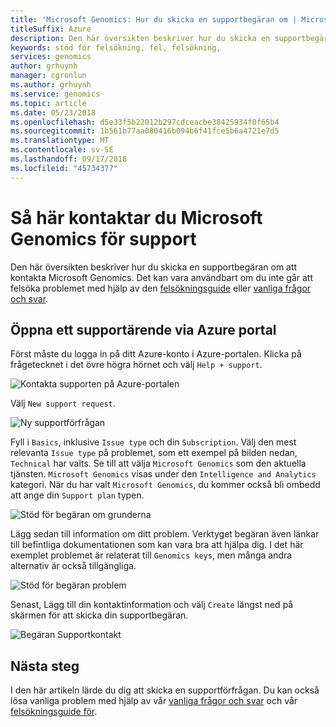 ```yaml
---
title: 'Microsoft Genomics: Hur du skicka en supportbegäran om | Microsoft Docs'
titleSuffix: Azure
description: Den här översikten beskriver hur du skicka en supportbegäran om att kontakta Microsoft Genomics. Detta kan vara användbart om det inte går att felsöka problemet med hjälp av felsökningsguiden eller vanliga frågor.
keywords: stöd för felsökning, fel, felsökning,
services: genomics
author: grhuynh
manager: cgronlun
ms.author: grhuynh
ms.service: genomics
ms.topic: article
ms.date: 05/23/2018
ms.openlocfilehash: d5e33f5b22012b297cdceacbe38425934f0f65b4
ms.sourcegitcommit: 1b561b77aa080416b094b6f41fce5b6a4721e7d5
ms.translationtype: MT
ms.contentlocale: sv-SE
ms.lasthandoff: 09/17/2018
ms.locfileid: "45734377"
---
```

# <a name="how-to-contact-microsoft-genomics-for-support"></a>Så här kontaktar du Microsoft Genomics för support
Den här översikten beskriver hur du skicka en supportbegäran om att kontakta Microsoft Genomics. Det kan vara användbart om du inte går att felsöka problemet med hjälp av den [felsökningsguide](troubleshooting-guide-genomics.md) eller [vanliga frågor och svar](frequently-asked-questions-genomics.md). 


## <a name="file-a-support-ticket-through-the-azure-portal"></a>Öppna ett supportärende via Azure portal
Först måste du logga in på ditt Azure-konto i Azure-portalen. Klicka på frågetecknet i det övre högra hörnet och välj `Help + support`.

![Kontakta supporten på Azure-portalen](./media/file-support-ticket/genomics-contact-support.png "kontakta supporten på Azure portal") 



Välj `New support request`. 

![Ny supportförfrågan](./media/file-support-ticket/new-support-request.png "ny supportbegäran") 

Fyll i `Basics`, inklusive `Issue type` och din `Subscription`. Välj den mest relevanta `Issue type` på problemet, som ett exempel på bilden nedan, `Technical` har valts. Se till att välja `Microsoft Genomics` som den aktuella tjänsten.  `Microsoft Genomics` visas under den `Intelligence and Analytics` kategori.   När du har valt `Microsoft Genomics`, du kommer också bli ombedd att ange din `Support plan` typen.

![Stöd för begäran om grunderna](./media/file-support-ticket/support-request-basics.png "Support begäran grunderna")


Lägg sedan till information om ditt problem. Verktyget begäran även länkar till befintliga dokumentationen som kan vara bra att hjälpa dig. I det här exemplet problemet är relaterat till `Genomics keys`, men många andra alternativ är också tillgängliga.

![Stöd för begäran problem](./media/file-support-ticket/support-request-problem.png "Support begäran problem")

Senast, Lägg till din kontaktinformation och välj `Create` längst ned på skärmen för att skicka din supportbegäran.

![Begäran Supportkontakt](./media/file-support-ticket/support-request-contact.png "Supportkontakt för begäran")

## <a name="next-steps"></a>Nästa steg
I den här artikeln lärde du dig att skicka en supportförfrågan. Du kan också lösa vanliga problem med hjälp av vår [vanliga frågor och svar](frequently-asked-questions-genomics.md) och vår [felsökningsguide för](troubleshooting-guide-genomics.md). 